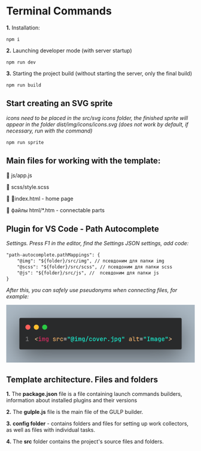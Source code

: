 # Terminal Commands

**1.** Installation:
```
npm i
```
**2.** Launching developer mode (with server startup)
```
npm run dev
```
**3.** Starting the project build (without starting the server, only the final build)
```
npm run build
```
## Start creating an SVG sprite
*icons need to be placed in the src/svg icons folder,*
*the finished sprite will appear in the folder dist/img/icons/icons.svg*
*(does not work by default, if necessary, run with the command)*
```
npm run sprite
```
## Main files for working with the template:
📁 js/app.js

📁 scss/style.scss

📁 📁index.html - home page

📁 файлы html/*.htm - connectable parts

## Plugin for VS Code - Path Autocomplete
*Settings. Press F1 in the editor, find the Settings JSON settings, add code:*
```
"path-autocomplete.pathMappings": {
	"@img": "${folder}/src/img", // псевдоним для папки img
	"@scss": "${folder}/src/scss", // псевдоним для папки scss
	"@js": "${folder}/src/js", //  псевдоним для папки js
}
```
*After this, you can safely use pseudonyms when*
*connecting files, for example:*

![Preview](./readme-assets/code.png)

## Template architecture. Files and folders

**1.** The **package.json** file is a file containing launch commands
builders, information about installed plugins and their versions

**2.** The **gulple.js** file is the main file of the GULP builder.

**3.** **config folder** - contains folders and files for setting up work
collectors, as well as files with individual tasks.

**4.** The **src** folder contains the project's source files and folders.
